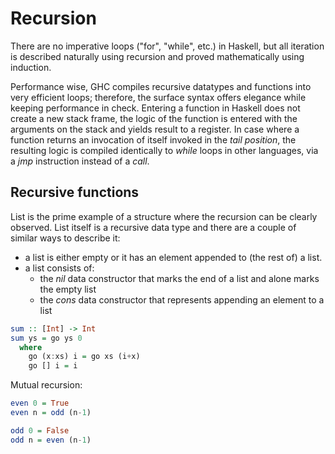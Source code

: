 # Recursion

There are no imperative loops ("for", "while", etc.) in Haskell, but all iteration is described naturally using recursion and proved mathematically using induction.

Performance wise, GHC compiles recursive datatypes and functions into very efficient loops; therefore, the surface syntax offers elegance while keeping performance in check. Entering a function in Haskell does not create a new stack frame, the logic of the function is entered with the arguments on the stack and yields result to a register. In case where a function returns an invocation of itself invoked in the *tail position*, the resulting logic is compiled identically to *while* loops in other languages, via a *jmp* instruction instead of a *call*.

## Recursive functions

List is the prime example of a structure where the recursion can be clearly observed. List itself is a recursive data type and there are a couple of similar ways to describe it: 
* a list is either empty or it has an element appended to (the rest of) a list.
* a list consists of:
  - the *nil* data constructor that marks the end of a list and alone marks the empty list
  - the *cons* data constructor that represents appending an element to a list




```hs
sum :: [Int] -> Int
sum ys = go ys 0
  where
    go (x:xs) i = go xs (i+x)
    go [] i = i
```


Mutual recursion:

```hs
even 0 = True
even n = odd (n-1)

odd 0 = False
odd n = even (n-1)
```
